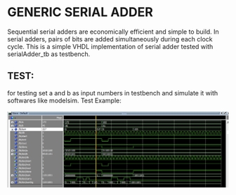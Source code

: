 # GENERIC SERIAL ADDER
Sequential serial adders are economically efficient and simple to build. In serial adders, pairs of bits are added simultaneously during each clock cycle. This is a simple VHDL implementation of serial adder tested with serialAdder_tb as testbench.

## TEST:
for testing set a and b as input numbers in testbench and simulate it with softwares like modelsim. 
Test Example:
<br></br>
![modelsim test example](https://github.com/mrezaamini/Serial-Adder/blob/main/test.png)